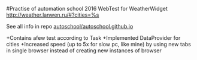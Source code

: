 #Practise of automation school 2016
WebTest for WeatherWidget http://weather.lanwen.ru/#?cities=%s

See all info in repo [autoschool/autoschool.github.io](https://github.com/autoschool/autoschool.github.io)

+Contains afew test according to Task
+Implemented DataProvider for cities
+Increased speed (up to 5x for slow pc, like mine) by using new tabs in single browser instead of creating new instances of browser

